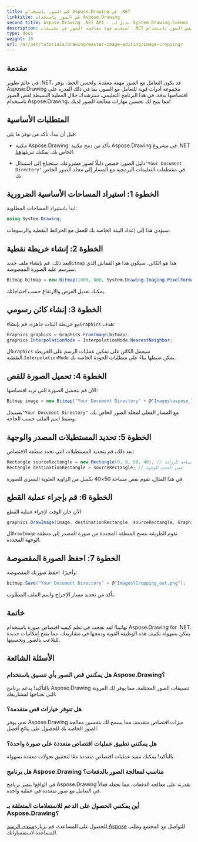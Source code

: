 ```yaml
---
title: قص الصور باستخدام Aspose.Drawing في .NET
linktitle: قص الصور باستخدام Aspose.Drawing
second_title: Aspose.Drawing .NET API - بديل لـ System.Drawing.Common
description: استخدم قوة معالجة الصور في تطبيقات .NET الخاصة بك من خلال دليلنا خطوة بخطوة لقص الصور باستخدام Aspose.Drawing. يغطي هذا البرنامج التعليمي كل ما تحتاج إلى معرفته، من إنشاء خريطة نقطية إلى حفظ الصورة المقصوصة النهائية.
type: docs
weight: 10
url: /ar/net/tutorials/drawing/master-image-editing/image-cropping/
---
```

## مقدمة

في عالم تطوير .NET، قد يكون التعامل مع الصور مهمة معقدة. ولحسن الحظ، يوفر Aspose.Drawing مجموعة أدوات قوية للتعامل مع الصور، بما في ذلك القدرة على اقتصاصها بدقة. في هذا البرنامج التعليمي، سنرشدك خلال العملية البسيطة لقص الصور باستخدام Aspose.Drawing، مما يتيح لك تحسين مهارات معالجة الصور لديك!

## المتطلبات الأساسية

قبل أن نبدأ، تأكد من توفر ما يلي:

- مكتبة Aspose.Drawing: تأكد من دمج مكتبة Aspose.Drawing في مشروع .NET الخاص بك. يمكنك تنزيلها[هنا](https://releases.aspose.com/drawing/net/).
  
-  دليل الصور: خصص دليلًا لصور مشروعك. ستحتاج إلى استبدال`"Your Document Directory"` في مقتطفات التعليمات البرمجية مع المسار إلى مجلد الصور الخاص بك.

## الخطوة 1: استيراد المساحات الأساسية الضرورية

ابدأ باستيراد المساحات المطلوبة:

```csharp
using System.Drawing;
```

سيؤدي هذا إلى إعداد البيئة الخاصة بك للعمل مع الخرائط النقطية والرسومات.

## الخطوة 2: إنشاء خريطة نقطية

 بعد ذلك، قم بإنشاء ملف جديد`Bitmap` هذا هو الكائن. سيكون هذا هو القماش الذي سنرسم عليه الصورة المقصوصة.

```csharp
Bitmap bitmap = new Bitmap(1000, 800, System.Drawing.Imaging.PixelFormat.Format32bppPArgb);
```

يمكنك تعديل العرض والارتفاع حسب احتياجاتك.

## الخطوة 3: إنشاء كائن رسومي

 مع خريطة البتات جاهزة، قم بإنشاء`Graphics` هدف:

```csharp
Graphics graphics = Graphics.FromImage(bitmap);
graphics.InterpolationMode = InterpolationMode.NearestNeighbor;
```

 ال`Graphics` سيعمل الكائن على تمكين عمليات الرسم على الخريطة النقطية.`InterpolationMode` يمكن ضبطها بناءً على متطلبات الجودة الخاصة بك.

## الخطوة 4: تحميل الصورة للقص

الآن قم بتحميل الصورة التي تريد اقتصاصها:

```csharp
Bitmap image = new Bitmap("Your Document Directory" + @"Images\aspose_logo.png");
```

 يستبدل`"Your Document Directory"` مع المسار الفعلي لمجلد الصور الخاص بك، وضبط اسم الملف حسب الحاجة.

## الخطوة 5: تحديد المستطيلات المصدر والوجهة

بعد ذلك، قم بتحديد المستطيلات التي تحدد منطقة الاقتصاص:

```csharp
Rectangle sourceRectangle = new Rectangle(0, 0, 50, 40); // مساحة للزراعة
Rectangle destinationRectangle = sourceRectangle; // نفس الحجم للوجهة
```

في هذا المثال، نقوم بقص مساحة 50×40 بكسل من الزاوية العلوية اليسرى للصورة.

## الخطوة 6: قم بإجراء عملية القطع

الآن حان الوقت لإجراء عملية القطع:

```csharp
graphics.DrawImage(image, destinationRectangle, sourceRectangle, GraphicsUnit.Pixel);
```

 ال`DrawImage` تقوم الطريقة بنسخ المنطقة المحددة من صورة المصدر إلى منطقة الوجهة المحددة.

## الخطوة 7: احفظ الصورة المقصوصة

وأخيرًا، احفظ صورتك المقصوصة:

```csharp
bitmap.Save("Your Document Directory" + @"Images\Cropping_out.png");
```

تأكد من تحديد مسار الإخراج واسم الملف المطلوب.

## خاتمة

تهانينا! لقد نجحت في تعلم كيفية اقتصاص صورة باستخدام Aspose.Drawing for .NET. يمكن بسهولة تكييف هذه الوظيفة القوية ودمجها في مشاريعك، مما يفتح إمكانيات جديدة للتلاعب بالصور وتحسينها.

## الأسئلة الشائعة

### هل يمكنني قص الصور بأي تنسيق باستخدام Aspose.Drawing؟

بالتأكيد! يدعم برنامج Aspose.Drawing تنسيقات الصور المختلفة، مما يوفر لك المرونة التي تحتاجها لمشاريعك.

### هل تتوفر خيارات قص متقدمة؟

نعم، يوفر Aspose.Drawing ميزات اقتصاص متقدمة، مما يسمح لك بتحسين معالجة الصور الخاصة بك للحصول على نتائج أفضل.

### هل يمكنني تطبيق عمليات اقتصاص متعددة على صورة واحدة؟

بالتأكيد! يمكنك تنفيذ عمليات اقتصاص متعددة معًا لتحقيق تحولات معقدة بسهولة.

### هل برنامج Aspose.Drawing مناسب لمعالجة الصور بالدفعات؟

في الواقع! يتميز برنامج Aspose.Drawing بقدرته على معالجة الدفعات، مما يجعله فعالاً في التعامل مع صور متعددة في عملية واحدة.

### أين يمكنني الحصول على الدعم للاستعلامات المتعلقة بـ Aspose.Drawing؟

للحصول على المساعدة، قم بزيارة[منتدى الرسم Aspose](https://forum.aspose.com/c/diagram/17) للتواصل مع المجتمع وطلب المساعدة لاستفساراتك.